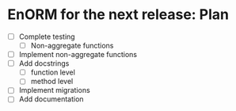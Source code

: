 # EnORM for the next release: Plan

* [ ] Complete testing
  * [ ] Non-aggregate functions
* [ ] Implement non-aggregate functions
* [ ] Add docstrings
  * [ ] function level
  * [ ] method level
* [ ] Implement migrations
* [ ] Add documentation